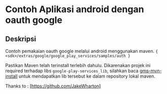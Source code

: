 # Contoh Aplikasi android dengan oauth google

Deskripsi
---------------
Contoh pemakaian oauth google melalui android menggunakan maven. `{ <sdk>/extras/google/google_play_services/samples/auth }` 

Pastikan Maven telah terinstall terlebih dahulu. Dikarenakan projek ini required terhadap libs `google-play-services_lib`, silahkan baca [gms-mvn-install][1] untuk mendapatkan lib tersebut ke dalam repository lokal maven.

Thanks to :
[https://github.com/JakeWharton]

[1]: https://github.com/JakeWharton/gms-mvn-install/blob/master/README.md
